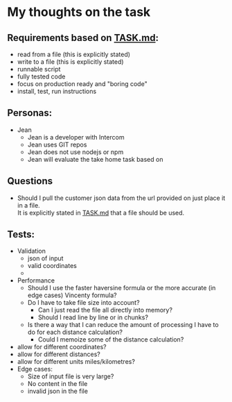 # My thoughts on the task

## Requirements based on [TASK.md](TASK.md):  
* read from a file (this is explicitly stated)
* write to a file (this is explicitly stated)
* runnable script
* fully tested code
* focus on production ready and "boring code"
* install, test, run instructions

		
## Personas:  
* Jean
    * Jean is a developer with Intercom
    * Jean uses GIT repos
    * Jean does not use nodejs or npm
    * Jean will evaluate the take home task based on 

## Questions
* Should I pull the customer json data from the url provided on just place it in a file.  
    It is explicitly stated in [TASK.md](TASK.md) that a file should be used.
	
## Tests:  
* Validation
    * json of input
    * valid coordinates
    * 
* Performance
    * Should I use the faster haversine formula or the more accurate (in edge cases) Vincenty formula?
    * Do I have to take file size into account?
        * Can I just read the file all directly into memory?
        * Should I read line by line or in chunks?
    * Is there a way that I can reduce the amount of processing I have to do for each distance calculation?
        * Could I memoize some of the distance calculation?
* allow for different coordinates?
* allow for different distances?
* allow for different units miles/kilometres?
* Edge cases:  
    * Size of input file is very large?
    * No content in the file
    * invalid json in the file
     
